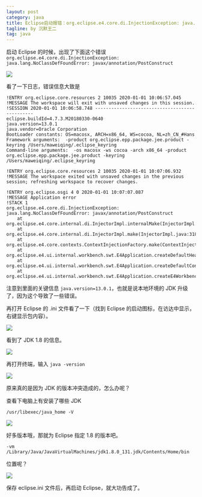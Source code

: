 ```yaml
---
layout: post
category: java
title: Eclipse启动报错：org.eclipse.e4.core.di.InjectionException: java.lang.NoClassDefFoundError: javax/annotation/PostConstruct
tagline: by 沉默王二
tag: java
---
```


启动 Eclipse 的时候，出现了下面这个错误 `org.eclipse.e4.core.di.InjectionException: java.lang.NoClassDefFoundError: javax/annotation/PostConstruct`

<!--more-->


![](http://www.itwanger.com/assets/images/2020/01/eclipse-start-error-01.png)

看了一下日志，错误信息大致是

```
!ENTRY org.eclipse.core.resources 2 10035 2020-01-01 10:06:57.045
!MESSAGE The workspace will exit with unsaved changes in this session.
!SESSION 2020-01-01 10:06:58.748 -----------------------------------------------
eclipse.buildId=4.7.3.M20180330-0640
java.version=13.0.1
java.vendor=Oracle Corporation
BootLoader constants: OS=macosx, ARCH=x86_64, WS=cocoa, NL=zh_CN_#Hans
Framework arguments:  -product org.eclipse.epp.package.jee.product -keyring /Users/maweiqing/.eclipse_keyring
Command-line arguments:  -os macosx -ws cocoa -arch x86_64 -product org.eclipse.epp.package.jee.product -keyring /Users/maweiqing/.eclipse_keyring

!ENTRY org.eclipse.core.resources 2 10035 2020-01-01 10:07:06.932
!MESSAGE The workspace exited with unsaved changes in the previous session; refreshing workspace to recover changes.

!ENTRY org.eclipse.osgi 4 0 2020-01-01 10:07:07.087
!MESSAGE Application error
!STACK 1
org.eclipse.e4.core.di.InjectionException: java.lang.NoClassDefFoundError: javax/annotation/PostConstruct
	at org.eclipse.e4.core.internal.di.InjectorImpl.internalMake(InjectorImpl.java:410)
	at org.eclipse.e4.core.internal.di.InjectorImpl.make(InjectorImpl.java:318)
	at org.eclipse.e4.core.contexts.ContextInjectionFactory.make(ContextInjectionFactory.java:162)
	at org.eclipse.e4.ui.internal.workbench.swt.E4Application.createDefaultHeadlessContext(E4Application.java:491)
	at org.eclipse.e4.ui.internal.workbench.swt.E4Application.createDefaultContext(E4Application.java:505)
	at org.eclipse.e4.ui.internal.workbench.swt.E4Application.createE4Workbench(E4Application.java:204)
```

注意到里面的关键信息 `java.version=13.0.1`，也就是说本地环境的 JDK 升级了，因为这个导致了一些错误。

再打开 Eclipse 的 .ini 文件看了一下（找到 Eclipse 的启动图标，在访达中显示，右键显示包内容）。

![](http://www.itwanger.com/assets/images/2020/01/eclipse-start-error-02.png)

看到了 JDK 1.8 的信息。

![](http://www.itwanger.com/assets/images/2020/01/eclipse-start-error-03.png)

再打开终端，输入 `java -version`

![](http://www.itwanger.com/assets/images/2020/01/eclipse-start-error-04.png)

原来真的是因为 JDK 的版本冲突造成的，怎么办呢？

查看下电脑上有安装了哪些 JDK

```
/usr/libexec/java_home -V
```

![](http://www.itwanger.com/assets/images/2020/01/eclipse-start-error-05.png)

好多版本哦，那就为 Eclipse 指定 1.8 的版本吧。

```
-vm
/Library/Java/JavaVirtualMachines/jdk1.8.0_131.jdk/Contents/Home/bin
```

位置呢？

![](http://www.itwanger.com/assets/images/2020/01/eclipse-start-error-06.png)

保存 eclipse.ini 文件后，再启动 Eclipse，就大功告成了。


